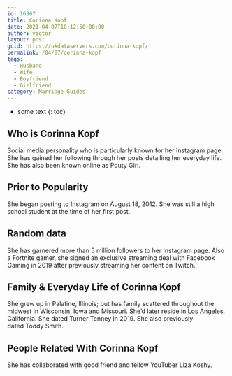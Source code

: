 ```yaml
---
id: 16367
title: Corinna Kopf
date: 2021-04-07T18:12:50+00:00
author: victor
layout: post
guid: https://ukdataservers.com/corinna-kopf/
permalink: /04/07/corinna-kopf
tags:
  - Husband
  - Wife
  - Boyfriend
  - Girlfriend
category: Marriage Guides
---
```


* some text
{: toc}


## Who is Corinna Kopf



Social media personality who is particularly known for her Instagram page. She has gained her following through her posts detailing her everyday life. She has also been known online as Pouty Girl. 

                
                
                
## Prior to Popularity



She began posting to Instagram on August 18, 2012. She was still a high school student at the time of her first post.

                
                
                
## Random data



She has garnered more than 5 million followers to her Instagram page. Also a Fortnite gamer, she signed an exclusive streaming deal with Facebook Gaming in 2019 after previously streaming her content on Twitch. 

                
                
                
## Family & Everyday Life of Corinna Kopf



She grew up in Palatine, Illinois; but has family scattered throughout the midwest in Wisconsin, Iowa and Missouri. She&#8217;d later reside in Los Angeles, California. She dated Turner Tenney in 2019. She also previously dated Toddy Smith.

                
                
                
## People Related With Corinna Kopf



She has collaborated with good friend and fellow YouTuber Liza Koshy.

                
              
            
          
          
          